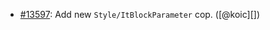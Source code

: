 * [#13597](https://github.com/rubocop/rubocop/issues/13597): Add new `Style/ItBlockParameter` cop. ([@koic][])
